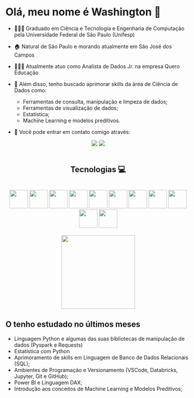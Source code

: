 # Olá, meu nome é Washington 👋 

- 👨🏻‍🎓 Graduado em Ciência e Tecnologia e Engenharia de Computação pela Universidade Federal de São Paulo (Unifesp)
- 🏠 Natural de São Paulo e morando atualmente em São José dos Campos
- 👨🏻‍💻 Atualmente atuo como Analista de Dados Jr. na empresa Quero Educação
- 🌱 Além disso, tenho buscado aprimorar skills da área de Ciência de Dados como:
  - Ferramentas de consulta, manipulação e limpeza de dados;
  - Ferramentas de visualização de dados;
  - Estatística;
  - Machine Learning e modelos preditivos. 

- 📧 Você pode entrar em contato comigo através:
<div align="center">
  <a href="https://www.linkedin.com/in/washington-holanda/" target="_blank"><img src="https://img.shields.io/badge/-LinkedIn-%230077B5?style=for-the-badge&logo=linkedin&logoColor=white" target="_blank"></a> 
  <a href="mailto:holanda.wash@gmail.com?subject=Contato através do Github"><img src="https://img.shields.io/badge/Gmail-D14836?style=for-the-badge&logo=gmail&logoColor=white" target="_blank"></a>
</div>

<div align="center" valign="top"><br>
  <h2>Tecnologias 💻 </h2></br>
<div display="inline" align="center">
  <img width="50" height="50" src="https://cdn.jsdelivr.net/gh/devicons/devicon/icons/python/python-original-wordmark.svg" />
   <img width="50" height="50" src="https://www.theoris.com/wp-content/uploads/2022/08/databricks.png" />
  <img width="50" height="50" src="https://cdn.jsdelivr.net/gh/devicons/devicon@latest/icons/apachespark/apachespark-original-wordmark.svg" /> 
  <img width="50" height="50" src="https://user-images.githubusercontent.com/92809543/147506791-fa632e59-58c0-423f-bfab-90184b5528ce.png" />
  <img width="50" height="50" src="https://cdn.jsdelivr.net/gh/devicons/devicon/icons/numpy/numpy-original-wordmark.svg" />
  <img width="50" height="50" src="https://user-images.githubusercontent.com/92809543/147508656-c98f7a17-504e-40f2-b710-c5031c0198fd.png" />
  <img width="50" height="50" src="https://cdn.jsdelivr.net/gh/devicons/devicon@latest/icons/sqlite/sqlite-original-wordmark.svg" />
  <img width="50" height="50" src="https://user-images.githubusercontent.com/42552678/230940047-663da62e-ebee-4219-afd6-5d80c48df7c7.png" />
  <img width="50" height="50" src="https://upload.wikimedia.org/wikipedia/commons/thumb/3/34/Microsoft_Office_Excel_%282019%E2%80%93present%29.svg/512px-Microsoft_Office_Excel_%282019%E2%80%93present%29.svg.png?20190925171014" />
  <img width="50" height="50" src="https://cdn.jsdelivr.net/gh/devicons/devicon/icons/c/c-original.svg" />
  <img width="50" height="50" src="https://cdn.jsdelivr.net/gh/devicons/devicon/icons/vscode/vscode-original-wordmark.svg" />
</div>
</br>

</div>
<div align="center">
  <a href="https://github.com/WashHolanda">
    <img height="200em" src="https://github-readme-stats.vercel.app/api/top-langs/?username=washholanda&theme=dracula&&layout=compact"/>
  </a>
</div>

<div>
  <h2 align="left"> O tenho estudado no últimos meses</h2>
</div>

<body>
<ul>
<li>Linguagem Python e algumas das suas bibliotecas de manipulação de dados (Pyspark e Requests)</li>
<li>Estatística com Python</li>
<li>Aprimoramento de skills em Linguagem de Banco de Dados Relacionais (SQL);</li>
<li>Ambientes de Programação e Versionamento (VSCode, Databricks, Jupyter, Git e GitHub);</li>
<li>Power BI e Linguagem DAX;</li>
<li>Introdução aos conceitos de Machine Learning e Modelos Preditivos;</li>
</ul>
</body>
